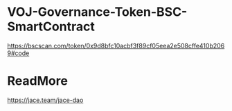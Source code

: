 # VOJ-Governance-Token-BSC-SmartContract
https://bscscan.com/token/0x9d8bfc10acbf3f89cf05eea2e508cffe410b2069#code
# ReadMore
https://jace.team/jace-dao
